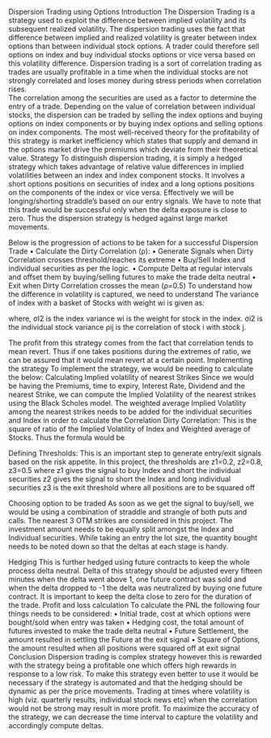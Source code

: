 Dispersion Trading using Options
Introduction
The Dispersion Trading is a strategy used to exploit the difference between implied volatility and its subsequent realized volatility. The dispersion trading uses the fact that difference between implied and realized volatility is greater between index options than between individual stock options. A trader could therefore sell options on index and buy individual stocks options or vice versa based on this volatility difference. Dispersion trading is a sort of correlation trading as trades are usually profitable in a time when the individual stocks are not strongly correlated and loses money during stress periods when correlation rises.  
The correlation among the securities are used as a factor to determine the entry of a trade. Depending on the value of correlation between individual stocks, the dispersion can be traded by selling the index options and buying options on index components or by buying index options and selling options on index components. The most well-received theory for the profitability of this strategy is market inefficiency which states that supply and demand in the options market drive the premiums which deviate from their theoretical value. 
Strategy
To distinguish dispersion trading, it is simply a hedged strategy which takes advantage of relative value differences in implied volatilities between an index and index component stocks. It involves a short options positions on securities of index and a long options positions on the components of the index or vice versa. Effectively we will be longing/shorting straddle’s based on our entry signals.
We have to note that this trade would be successful only when the delta exposure is close to zero. Thus the dispersion strategy is hedged against large market movements.

Below is the progression of actions to be taken for a successful Dispersion Trade
•	Calculate the Dirty Correlation (ρ):
•	Generate Signals when Dirty Correlation crosses threshold/reaches its extreme 
•	Buy/Sell Index and individual securities as per the logic.
•	Compute Delta at regular intervals and offset them by buying/selling futures to make the trade delta neutral
•	Exit when Dirty Correlation crosses the mean (ρ=0.5)
To understand how the difference in volatility is captured, we need to understand 
The variance of index with a basket of Stocks with weight wi is given as:

 

where,
σI2  is the index variance 
wi is the weight for stock in the index. 
σi2 is the individual stock variance
ρij is the correlation of stock i with stock j.

The profit from this strategy comes from the fact that correlation tends to mean revert. Thus if one takes positions during the extremes of ratio, we can be assured that it would mean revert at a certain point.
Implementing the strategy
To implement the strategy, we would be needing to calculate the below:
Calculating Implied volatility of nearest Strikes
Since we would be having the Premiums, time to expiry, Interest Rate, Dividend and the nearest Strike, we can compute the Implied Volatility of the nearest strikes using the Black Scholes model. The weighted average Implied Volatility among the nearest strikes needs to be added for the individual securities and Index in order to calculate the Correlation
Dirty Correlation:
This is the square of ratio of the Implied Volatility of Index and Weighted average of Stocks. Thus the formula would be
 

Defining Thresholds:
This is an important step to generate entry/exit signals based on the risk appetite.
In this project, the thresholds are z1=0.2, z2=0.8, z3=0.5
where 
z1 gives the signal to buy Index and short the individual securities
z2 gives the signal to short the Index and long individual securities
z3 is the exit threshold where all positions are to be squared off

Choosing option to be traded
As soon as we get the signal to buy/sell, we would be using a combination of straddle and strangle of both puts and calls. The nearest 3 OTM strikes are considered in this project. The investment amount needs to be equally split amongst the Index and Individual securities. While taking an entry the lot size, the quantity bought needs to be noted down so that the deltas at each stage is handy.

Hedging
This is further hedged using future contracts to keep the whole process delta neutral. Delta of this strategy should be adjusted every fifteen minutes when the delta went above 1, one future contract was sold and when the delta dropped to -1 the delta was neutralized by buying one future contract. It is important to keep the delta close to zero for the duration of the trade.
Profit and loss calculation
To calculate the PNL the following four things needs to be considered:
•	Initial trade, cost at which options were bought/sold when entry was taken
•	Hedging cost, the total amount of futures invested to make the trade delta neutral
•	Future Settlement, the amount resulted in settling the Future at the exit signal
•	Square of Options, the amount resulted when all positions were squared off at exit signal
Conclusion
Dispersion trading is complex strategy however this is rewarded with the strategy being a profitable one which offers high rewards in response to a low risk.
To make this strategy even better to use it would be necessary if the strategy is automated and that the hedging should be dynamic as per the price movements. 
Trading at times where volatility is high (viz. quarterly results, individual stock news etc) when the correlation would not be strong may result in more profit.
To maximize the accuracy of the strategy, we can decrease the time interval to capture the volatility and accordingly compute deltas.

